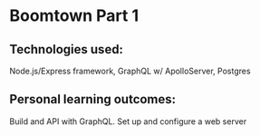 # Boomtown Part 1

## Technologies used:

Node.js/Express framework, GraphQL w/ ApolloServer, Postgres

## Personal learning outcomes:

Build and API with GraphQL. Set up and configure a web server

